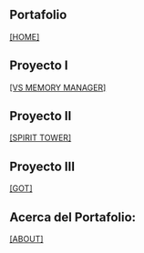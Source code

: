 ## Portafolio
[[HOME]](https://github.com/R3DP4R4D153/T3C-D4T0S-II/wiki)
## Proyecto I
[[VS MEMORY MANAGER]](https://github.com/SlimeVRS/VS-Memory-Manager/wiki)
## Proyecto II
[[SPIRIT TOWER]](https://github.com/R3DP4R4D153/PROYECTO-II-SPIRIT-TOWER)
## Proyecto III
[[GOT]](https://github.com/R3DP4R4D153/PROYECTO-III-GOT)
## Acerca del Portafolio:
[[ABOUT]](https://github.com/R3DP4R4D153/T3C-D4T0S-II/wiki/About)
